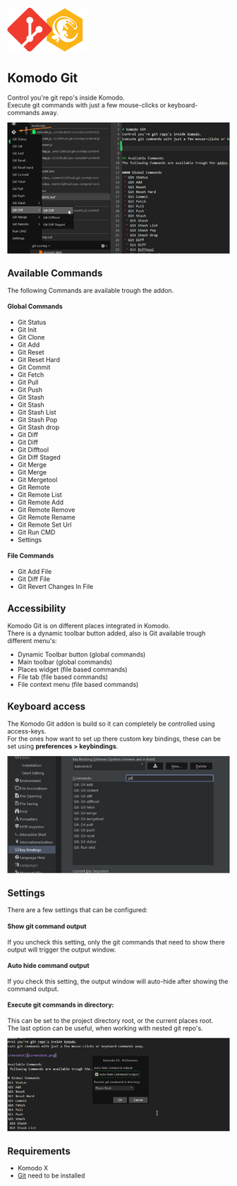 ![logo](Komodo-Git.png)

# Komodo Git
Control you're git repo's inside Komodo.  
Execute git commands with just a few mouse-clicks or keyboard-commands away.

![screenshot](screenshot.jpg)

## Available Commands
The following Commands are available trough the addon.

#### Global Commands
- Git Status
- Git Init
- Git Clone
- Git Add
- Git Reset
- Git Reset Hard
- Git Commit
- Git Fetch
- Git Pull
- Git Push
- Git Stash
 - Git Stash
 - Git Stash List
 - Git Stash Pop
 - Git Stash drop
- Git Diff
 - Git Diff
 - Git Difftool
 - Git Diff Staged
- Git Merge
 - Git Merge
 - Git Mergetool
- Git Remote
 - Git Remote List
 - Git Remote Add
 - Git Remote Remove
 - Git Remote Rename
 - Git Remote Set Url
- Git Run CMD
- Settings
 
#### File Commands
- Git Add File
- Git Diff File
- Git Revert Changes In File
  

## Accessibility

Komodo Git is on different places integrated in Komodo.  
There is a dynamic toolbar button added, also is Git available trough different menu's:

 * Dynamic Toolbar button (global commands)
 * Main toolbar (global commands)
 * Places widget (file based commands)
 * File tab (file based commands)
 * File context menu (file based commands)

## Keyboard access
The Komodo Git addon is build so it can completely be controlled using access-keys.  
For the ones how want to set up there custom key bindings, these can be set using **preferences > keybindings**.

![Key-bindings](screenshot-key-bindings.jpg)

## Settings
There are a few settings that can be configured:

#### Show git command output
If you uncheck this setting, only the git commands that need to show there output will trigger the output window.

#### Auto hide command output
If you check this setting, the output window will auto-hide after showing the command output.

#### Execute git commands in directory:
This can be set to the project directory root, or the current places root.  
The last option can be useful, when working with nested git repo's.

![settings](screenshot-settings.jpg)

## Requirements
 - Komodo X
 - [Git](https://git-scm.com/) need to be installed
